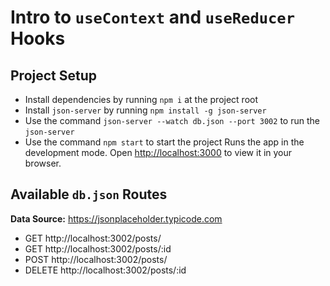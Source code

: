 # Intro to `useContext` and `useReducer` Hooks

## Project Setup

- Install dependencies by running `npm i` at the project root
- Install `json-server` by running `npm install -g json-server`
- Use the command `json-server --watch db.json --port 3002` to run the `json-server`
- Use the command `npm start` to start the project
  Runs the app in the development mode.
  Open [http://localhost:3000](http://localhost:3000) to view it in your browser.

## Available `db.json` Routes

**Data Source:** https://jsonplaceholder.typicode.com

- GET http://localhost:3002/posts/
- GET http://localhost:3002/posts/:id
- POST http://localhost:3002/posts/
- DELETE http://localhost:3002/posts/:id
